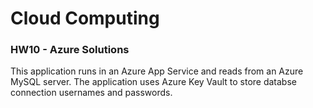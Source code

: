 # Cloud Computing
### HW10 - Azure Solutions

This application runs in an Azure App Service and reads from an Azure MySQL server.
The application uses Azure Key Vault to store databse connection usernames and passwords.